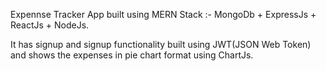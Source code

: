 Expennse Tracker App built using MERN Stack :- MongoDb + ExpressJs + ReactJs + NodeJs.

It has signup and signup functionality built using JWT(JSON Web Token) and shows the expenses in pie chart format using ChartJs.
